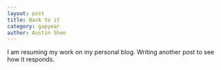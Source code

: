 ```yaml
---
layout: post
title: Back to it
category: gapyear
author: Austin Shen
---
```


I am resuming my work on my personal blog. Writing another post to see how it responds.
